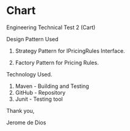# Chart
Engineering Technical Test 2 (Cart)

Design Pattern Used

1. Strategy Pattern for IPricingRules Interface.

2. Factory Pattern for Pricing Rules.

Technology Used.

1. Maven - Building and Testing
2. GitHub - Repository
3. Junit - Testing tool


Thank you,

Jerome de Dios


